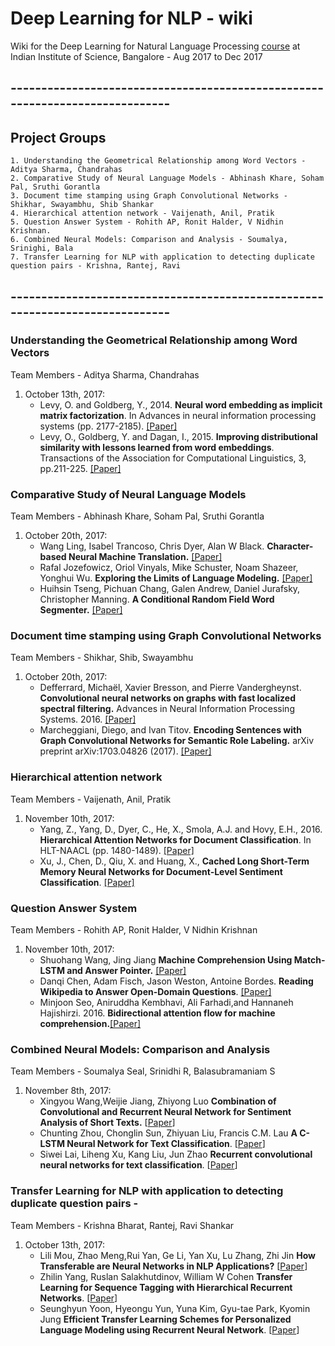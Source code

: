 # Deep Learning for NLP - wiki
Wiki for the Deep Learning for Natural Language Processing [course](http://www.csa.iisc.ernet.in/academics/academics-courses-desc.php#E0334) at Indian Institute of Science, Bangalore - Aug 2017 to Dec 2017

## -----------------------------------------------------------------------------

## Project Groups
	1. Understanding the Geometrical Relationship among Word Vectors - Aditya Sharma, Chandrahas
	2. Comparative Study of Neural Language Models - Abhinash Khare, Soham Pal, Sruthi Gorantla
	3. Document time stamping using Graph Convolutional Networks - Shikhar, Swayambhu, Shib Shankar
	4. Hierarchical attention network - Vaijenath, Anil, Pratik
	5. Question Answer System - Rohith AP, Ronit Halder, V Nidhin Krishnan.
	6. Combined Neural Models: Comparison and Analysis - Soumalya, Srinighi, Bala
	7. Transfer Learning for NLP with application to detecting duplicate question pairs - Krishna, Rantej, Ravi
  
## -----------------------------------------------------------------------------

### Understanding the Geometrical Relationship among Word Vectors
Team Members - Aditya Sharma, Chandrahas
1. October 13th, 2017:
	* Levy, O. and Goldberg, Y., 2014. **Neural word embedding as implicit matrix factorization**. In Advances in neural information processing systems (pp. 2177-2185). [[Paper]](http://papers.nips.cc/paper/5477-neural-word-embedding-as-implicit-matrix-factorization.pdf)
	* Levy, O., Goldberg, Y. and Dagan, I., 2015. **Improving distributional similarity with lessons learned from word embeddings**. Transactions of the Association for Computational Linguistics, 3, pp.211-225. [[Paper]](http://www.aclweb.org/anthology/Q15-1016)

### Comparative Study of Neural Language Models
Team Members - Abhinash Khare, Soham Pal, Sruthi Gorantla
1. October 20th, 2017:
	* Wang Ling, Isabel Trancoso, Chris Dyer, Alan W Black. **Character-based Neural Machine Translation.** [[Paper]](https://arxiv.org/abs/1511.04586)
	* Rafal Jozefowicz, Oriol Vinyals, Mike Schuster, Noam Shazeer, Yonghui Wu. **Exploring the Limits of Language Modeling.** [[Paper]](https://arxiv.org/abs/1602.02410)
	* Huihsin Tseng, Pichuan Chang, Galen Andrew, Daniel Jurafsky, Christopher Manning. **A Conditional Random Field Word Segmenter.** [[Paper]](https://nlp.stanford.edu/pubs/sighan2005.pdf)

### Document time stamping using Graph Convolutional Networks
Team Members - Shikhar, Shib, Swayambhu
1. October 20th, 2017:
	* Defferrard, Michaël, Xavier Bresson, and Pierre Vandergheynst. **Convolutional neural networks on graphs with fast localized spectral filtering.** Advances in Neural Information Processing Systems. 2016. [[Paper]](http://papers.nips.cc/paper/6081-convolutional-neural-networks-on-graphs-with-fast-localized-spectral-filtering.pdf)
	* Marcheggiani, Diego, and Ivan Titov. **Encoding Sentences with Graph Convolutional Networks for Semantic Role Labeling.** arXiv preprint arXiv:1703.04826 (2017). [[Paper]](http://www.aclweb.org/anthology/D17-1159)

### Hierarchical attention network
Team Members - Vaijenath, Anil, Pratik
1. November 10th, 2017:
	* Yang, Z., Yang, D., Dyer, C., He, X., Smola, A.J. and Hovy, E.H., 2016. **Hierarchical Attention Networks for Document Classification**. In HLT-NAACL (pp. 1480-1489). [[Paper]](https://www.cs.cmu.edu/~hovy/papers/16HLT-hierarchical-attention-networks.pdf)
	* Xu, J., Chen, D., Qiu, X. and Huang, X., **Cached Long Short-Term Memory Neural Networks for Document-Level Sentiment Classification**. [[Paper]](http://www.anthology.aclweb.org/D/D16/D16-1172.pdf)

### Question Answer System
Team Members - Rohith AP, Ronit Halder, V Nidhin Krishnan
1. November 10th, 2017:
	* Shuohang Wang, Jing Jiang **Machine Comprehension Using Match-LSTM and Answer Pointer.** [[Paper]](https://arxiv.org/abs/1608.07905)
	* Danqi Chen, Adam Fisch, Jason Weston, Antoine Bordes. **Reading Wikipedia to Answer Open-Domain Questions**. [[Paper]](https://arxiv.org/abs/1704.00051)
	* Minjoon Seo, Aniruddha Kembhavi, Ali Farhadi,and Hannaneh Hajishirzi.  2016. **Bidirectional attention flow for machine comprehension.**[[Paper]](https://arxiv.org/pdf/1611.01603.pdf)

### Combined Neural Models: Comparison and Analysis
Team Members - Soumalya Seal, Srinidhi R, Balasubramaniam S
1. November 8th, 2017:
	* Xingyou Wang,Weijie Jiang, Zhiyong Luo **Combination of Convolutional and Recurrent Neural Network for Sentiment Analysis of Short Texts.** [[Paper](https://pdfs.semanticscholar.org/a0c3/b9083917b6c2368ebf09483a594821c5018a.pdf)]
	* Chunting Zhou, Chonglin Sun, Zhiyuan Liu, Francis C.M. Lau **A C-LSTM Neural Network for Text Classification**. [[Paper](https://arxiv.org/abs/1511.08630)]
	* Siwei Lai, Liheng Xu, Kang Liu, Jun Zhao **Recurrent convolutional neural networks for text classification**. [[Paper](https://pdfs.semanticscholar.org/eba3/6ac75bf22edf9a1bfd33244d459c75b98305.pdf)]
	
	
### Transfer Learning for NLP with application to detecting duplicate question pairs -
Team Members -  Krishna Bharat, Rantej, Ravi Shankar
1. October 13th, 2017:
	* Lili Mou, Zhao Meng,Rui Yan, Ge Li, Yan Xu, Lu Zhang, Zhi Jin **How Transferable are Neural Networks in NLP Applications?** [[Paper](https://arxiv.org/pdf/1603.06111.pdf)]
	* Zhilin Yang, Ruslan Salakhutdinov, William W Cohen **Transfer Learning for Sequence Tagging with Hierarchical Recurrent Networks**. [[Paper](https://arxiv.org/pdf/1703.06345.pdf)]
	* Seunghyun Yoon, Hyeongu Yun, Yuna Kim, Gyu-tae Park, Kyomin Jung **Efficient Transfer Learning Schemes for Personalized Language Modeling using Recurrent Neural Network**. [[Paper](https://arxiv.org/pdf/1701.03578.pdf)]
